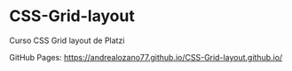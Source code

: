 # CSS-Grid-layout
Curso CSS Grid layout de Platzi

GitHub Pages:
https://andrealozano77.github.io/CSS-Grid-layout.github.io/
